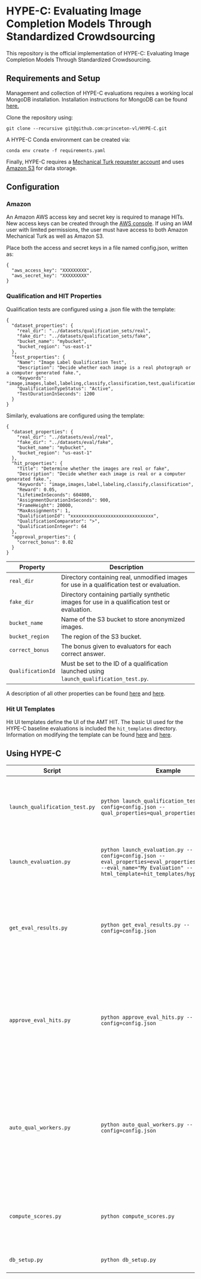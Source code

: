 
# HYPE-C: Evaluating Image Completion Models Through Standardized Crowdsourcing

This repository is the official implementation of HYPE-C: Evaluating Image Completion Models Through Standardized Crowdsourcing.

## Requirements and Setup

Management and collection of HYPE-C evaluations requires a working local MongoDB installation. Installation instructions for MongoDB can be found [here.](https://www.mongodb.com/docs/manual/installation/)

Clone the repository using:
```
git clone --recursive git@github.com:princeton-vl/HYPE-C.git
```

A HYPE-C Conda environment can be created via:

```setup
conda env create -f requirements.yaml
```

Finally, HYPE-C requires a [Mechanical Turk requester account](https://requester.mturk.com/) and uses [Amazon S3](https://aws.amazon.com/s3/) for data storage.

## Configuration

### Amazon

An Amazon AWS access key and secret key is required to manage HITs. New access keys can be created through the 
[AWS console](https://console.aws.amazon.com/iam/home?#security_credential). If using an IAM user with limited permissions, the user must have access to both Amazon Mechanical Turk as well as Amazon S3.

Place both the access and secret keys in a file named config.json, written as:

```
{
  "aws_access_key": "XXXXXXXXX",
  "aws_secret_key": "XXXXXXXXX"
}
```

### Qualification and HIT Properties

Qualification tests are configured using a .json file with the template:

```
{
  "dataset_properties": {
    "real_dir": "../datasets/qualification_sets/real",
    "fake_dir": "../datasets/qualification_sets/fake",
    "bucket_name": "mybucket",
    "bucket_region": "us-east-1"
  },
  "test_properties": {
    "Name": "Image Label Qualification Test",
    "Description": "Decide whether each image is a real photograph or a computer generated fake.",
    "Keywords": "image,images,label,labeling,classify,classification,test,qualification",
    "QualificationTypeStatus": "Active",
    "TestDurationInSeconds": 1200
  }
}
```

Similarly, evaluations are configured using the template:

```
{
  "dataset_properties": {
    "real_dir": "../datasets/eval/real",
    "fake_dir": "../datasets/eval/fake",
    "bucket_name": "mybucket",
    "bucket_region": "us-east-1"
  },
  "hit_properties": {
    "Title": "Determine whether the images are real or fake",
    "Description": "Decide whether each image is real or a computer generated fake.",
    "Keywords": "image,images,label,labeling,classify,classification",
    "Reward": 0.05,
    "LifetimeInSeconds": 604800,
    "AssignmentDurationInSeconds": 900,
    "FrameHeight": 20000,
    "MaxAssignments": 1,
    "QualificationId": "xxxxxxxxxxxxxxxxxxxxxxxxxxxxxxx",
    "QualificationComparator": ">",
    "QualificationInteger": 64
  },
  "approval_properties": {
    "correct_bonus": 0.02
  }
}
```

| Property  | Description |
| ------------- | ------------- |
| `real_dir`  | Directory containing real, unmodified images for use in a qualification test or evaluation.  |
| `fake_dir`  | Directory containing partially synthetic images for use in a qualification test or evaluation.  |
| `bucket_name`  | Name of the S3 bucket to store anonymized images.  |
| `bucket_region`  | The region of the S3 bucket.  |
| `correct_bonus`  | The bonus given to evaluators for each correct answer.  |
| `QualificationId` | Must be set to the ID of a qualification launched using `launch_qualification_test.py`. |

A description of all other properties can be found [here](https://boto3.amazonaws.com/v1/documentation/api/latest/reference/services/mturk.html#MTurk.Client.create_qualification_type) and [here](https://boto3.amazonaws.com/v1/documentation/api/latest/reference/services/mturk.html#MTurk.Client.create_hit).


### Hit UI Templates

Hit UI templates define the UI of the AMT HIT. The basic UI used for the HYPE-C baseline evaluations is included the `hit_templates` directory. Information on modifying the template can be found [here](https://github.com/jcjohnson/simple-amt) and [here](https://jinja.palletsprojects.com/en/3.1.x/).

## Using HYPE-C

| Script | Example | Description |
| ------------- | ------------- | ------------- |
| `launch_qualification_test.py` | `python launch_qualification_test.py --config=config.json --qual_properties=qual_properties/my_test.json` | Launches a new qualification test and returns the qualification ID. Launches to the sandbox by default; use the `--prod` flag to launch to production. |
| `launch_evaluation.py` | `python launch_evaluation.py --config=config.json --eval_properties=eval_properties/my_eval.json --eval_name="My Evaluation" --html_template=hit_templates/hypec_label.html` | Launches a new evaluation. Launches to the sandbox by default; use the `--prod` flag to launch to production. |
| `get_eval_results.py` | `python get_eval_results.py --config=config.json` | Gets evaluation results and updates local database. Should be run before using `approve_eval_hits.py`. Collects results from the sandbox by default; use the `--prod` flag to collect production results. |
| `approve_eval_hits.py` | `python approve_eval_hits.py --config=config.json` | Approves all valid evaluations and disburses bonuses to workers who submitted correct answers. Invalid or duplicate evaluations are rejected. Approves results from the sandbox by default; use the `--prod` flag to approve production results. |
| `auto_qual_workers.py` | `python auto_qual_workers.py --config=config.json` | Automatically disqualifies workers who have submitted an evaluation for a specific dataset from performing another evaluation using the same dataset. Prevents duplicate evaluations. Only works with workers from the sandbox by default; use the `--prod` flag to monitor production workers. |
| `compute_scores.py` | `python compute_scores.py` | Reports HYPE-C scores for all evaluations. Reports only results from the sandbox by default; use the `--prod` flag to report production results.|
| `db_setup.py` | `python db_setup.py` | Creates indices for the HYPE-C MongoDB database. |
